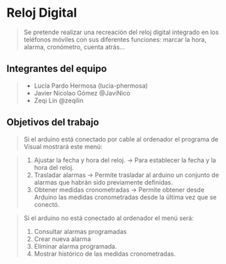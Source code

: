 # Reloj Digital

>Se pretende realizar una recreación del reloj digital integrado en los teléfonos
móviles con sus diferentes funciones: marcar la hora, alarma, cronómetro, cuenta
atrás…
## Integrantes del equipo

>- Lucía Pardo Hermosa (lucia-phermosa)
>- Javier Nicolao Gómez @JaviNico
>- Zeqi Lin @zeqilin

## Objetivos del trabajo

>Si el arduino está conectado por cable al ordenador el programa de Visual mostrará este menú:

>1. Ajustar la fecha y hora del reloj. -> Para establecer la fecha y la hora del reloj.
>2. Trasladar alarmas -> Permite trasladar al arduino un conjunto de alarmas que habrán sido previamente definidas.
>3. Obtener medidas cronometradas -> Permite obtener desde Arduino las medidas cronometradas desde la última vez que se conectó.

>Si el arduino no está conectado al ordenador el menú será:
>1. Consultar alarmas programadas
>2. Crear nueva alarma
>3. Eliminar alarma programada.
>4. Mostrar histórico de las medidas cronometradas.
